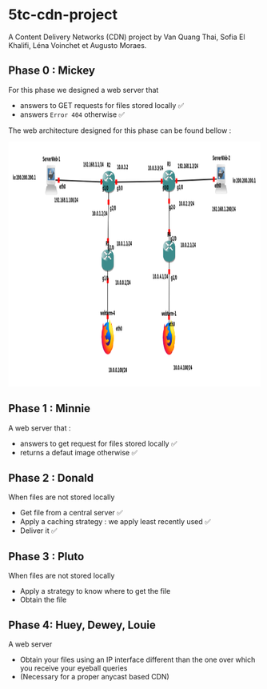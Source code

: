 # 5tc-cdn-project
A Content Delivery Networks (CDN) project by Van Quang Thai, Sofia El Khalifi, Léna Voinchet et Augusto Moraes.

## Phase 0 : Mickey
For this phase we designed a web server that
- answers to GET requests for files stored locally ✅
- answers `Error 404` otherwise ✅

The web architecture designed for this phase can be found bellow :

<img width="1359" height="489" alt="Phase0" src="snapshots/Phase0.png" />

## Phase 1 : Minnie 
A web server that :
- answers to get request for files stored locally ✅
- returns a defaut image otherwise ✅

## Phase 2 : Donald
When files are not stored locally
- Get file from a central server ✅
- Apply a caching strategy : we apply least recently used ✅
- Deliver it ✅

## Phase 3 :  Pluto
When files are not stored locally
- Apply a strategy to know where to get the file
- Obtain the file

## Phase 4: Huey, Dewey, Louie
A web server
- Obtain your files using an IP interface different than
the one over which you receive your eyeball queries
- (Necessary for a proper anycast based CDN)
